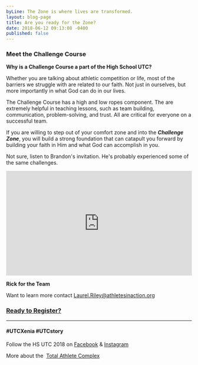 ```yaml
---
byLine: The Zone is where lives are transformed.
layout: blog-page
title: Are you ready for the Zone?
date: 2018-06-12 09:13:08 -0400
published: false
---
```

### Meet the Challenge Course

**Why is a Challenge Course a part of the High School UTC?**

Whether you are talking about athletic competition or life, most of the barriers we struggle with are related to our faith. Not just in ourselves, but more importantly in what God can do in our lives.

The Challenge Course has a high and low ropes component. The are extremely helpful in teaching lessons, such as team building, communication, problem-solving, and trust.  All are critical for everyone on a successful team.

If you are willing to step out of your comfort zone and into the **_Challenge Zone_**, you will build a strong foundation that can catapult you forward by building your faith in Him and what God can accomplish in you.

Not sure, listen to Brandon's invitation.  He's probably experienced some of the same challenges.

<iframe width="504" height="284" src="https://www.youtube.com/embed/ACahdq_KkXE" frameborder="0" allow="autoplay; encrypted-media" allowfullscreen></iframe>

**Rick for the Team**

Want to learn more contact [Laurel.Riley@athletesinaction.org](mailto:laurel.riley@athletesinaction.org)

### [**Ready to Register?**](https://my.athletesinaction.org/public/forms/SCRC-Camp.aspx)

---

#### **#UTCXenia     #UTCstory**

Follow the HS UTC 2018 on  [Facebook](https://www.facebook.com/aiatotalathletecomplex/) & [Instagram](https://www.instagram.com/aia_sports_complex/)

More about the  [Total Athlete Complex](http://www.aiasportscomplex.com/)